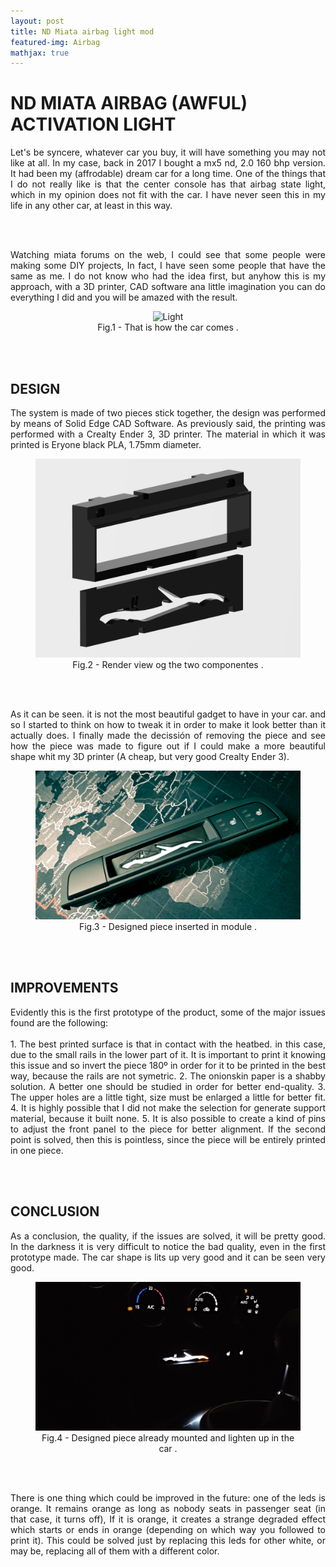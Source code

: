 ```yaml
---
layout: post
title: ND Miata airbag light mod
featured-img: Airbag
mathjax: true
---
```


# ND MIATA AIRBAG (AWFUL) ACTIVATION LIGHT
 <p align="justify">
    Let's be syncere, whatever car you buy, it will have something you may not like at all. In my case, back in 2017 I bought a mx5 nd, 2.0 160 bhp version. It had been my (affrodable) dream car for a long time. One of the things that I do not really like is that the center console has that airbag state light, which in my opinion does not fit with the car. I have never seen this in my life in any other car, at least in this way. 
 </p>
<br/><br/>
 <p align="justify">
    Watching miata forums on the web, I could see that some people were making some DIY projects, In fact, I have seen some people that have the same as me. I do not know who had the idea first, but anyhow this is my approach, with a 3D printer, CAD software ana little imagination you can do everything I did and you will be amazed with the result.
 </p>
<figure>
    <div align = "center"><img src="https://images0.autocasion.com/unsafe/700x/unoauto/09/2245/9ffa1167c661ae018ea1eb78cdab1dff4cf114d3.jpeg" alt="Light" class="center">
    <figcaption>Fig.1 - That is how the car comes .</figcaption>
    </div>
</figure>
<br/><br/>

## DESIGN
<p align="justify">
    The system is made of two pieces stick together, the design was performed by means of Solid Edge CAD Software. As previously said, the printing was performed with a Crealty Ender 3, 3D printer. The material in which it was printed is Eryone black PLA, 1.75mm diameter. 
 </p>
<figure>
    <div align = "center"><img src="https://raw.githubusercontent.com/jmtorrente/jmtorrente.github.io/master/assets/img/Article_image/Airbag_3.jpg" alt="Lighten" class="center">
    <figcaption>Fig.2 - Render view og the two componentes  .</figcaption>
    </div>
</figure>
<br/><br/>
<p align="justify">
    As it can be seen. it is not the most beautiful gadget to have in your car. and so I started to think on how to tweak it in order to make it look better than it actually does. I finally made the decissión of removing the piece and see how the piece was made to figure out if I could make a more beautiful shape whit my 3D printer (A cheap, but very good Crealty Ender 3).
 </p>
<figure>
    <div align = "center"><img src="https://raw.githubusercontent.com/jmtorrente/jmtorrente.github.io/master/assets/img/Article_image/Airbag_1.jpg" alt="Lighten" class="center">
    <figcaption>Fig.3 - Designed piece inserted in module .</figcaption>
    </div>
</figure>
<br/><br/>

## IMPROVEMENTS
<p align="justify">
Evidently this is the first prototype of the product, some of the major issues found are the following:
<br/><br/>
    1. The best printed surface is that in contact with the heatbed. in this case, due to the small rails in the lower part of it. It is important to print it knowing this issue and so invert the piece 180º in order for it to be printed in the best way, because the rails are not symetric.
    2. The onionskin paper is a shabby solution. A better one should be studied in order for better end-quality.
    3. The upper holes are a little tight, size must be enlarged a little for better fit.
    4. It is highly possible that I did not make the selection for generate support material, because it built none.
    5. It is also possible to create a kind of pins to adjust the front panel to the piece for better alignment. If the second point is solved, then this is pointless, since the piece will be entirely printed in one piece.
 </p>
<br/><br/>

## CONCLUSION
<p align="justify">
    As a conclusion, the quality, if the issues are solved, it will be pretty good. In the darkness it is very difficult to notice the bad quality, even in the first prototype made. The car shape is lits up very good and it can be seen very good.
</p>
<figure>
    <div align = "center"><img src="https://raw.githubusercontent.com/jmtorrente/jmtorrente.github.io/master/assets/img/Article_image/Airbag_2.jpg" alt="Lighten" class="center">
    <figcaption>Fig.4 - Designed piece already mounted and lighten up in the car .</figcaption>
    </div>
</figure>
<br/><br/>
<p align="justify">
    There is one thing which could be improved in the future: one of the leds is orange. It remains orange as long as nobody seats in passenger seat (in that case, it turns off), If it is orange, it creates a strange degraded effect which starts or ends in orange (depending on which way you followed to print it). This could be solved just by replacing this leds for other white, or may be, replacing all of them with a different color.
</p>

